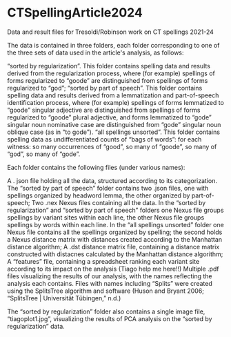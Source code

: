 # CTSpellingArticle2024
Data and result files for Tresoldi/Robinson work on CT spellings 2021-24

The data is contained in three folders, each folder corresponding to one of the three sets of data used in the article's analysis, as follows:

“sorted by regularization”. This folder contains spelling data and results derived from the regularization process, where (for example) spellings of forms regularized to “goode” are distinguished from spellings of forms regularized to “god”;
“sorted by part of speech”. This folder contains spelling data and results derived from a lemmatization and part-of-speech identification process, where (for example) spellings of forms lemmatized  to “goode” singular adjective are distinguished from spellings of forms regularized to “goode” plural adjective, and forms lemmatized to “gode” singular noun nominative case are distinguished from “gode” singular noun oblique case (as in “to gode”).
“all spellings unsorted”. This folder contains spelling data as undifferentiated counts of “bags of words”: for each witness: so many occurrences of “good”, so many of “goode”, so many of “god”, so many of “gode”.

Each folder contains the following files (under various names):

A . json file holding all the data, structured according to its categorization. The “sorted by part of speech” folder contains two .json files, one with spellings organized by headword lemma, the other organized by part-of-speech;
Two .nex Nexus files containing all the data. In the “sorted by regularization” and  “sorted by part of speech” folders one Nexus file groups spellings by variant sites within each line, the other Nexus file groups spellings  by words within each line. In the “all spellings unsorted” folder one Nexus file contains all the spellings organized by spelling; the second holds a Nexus distance matrix with distances created according to the Manhattan distance algorithm;
A .dst distance matrix file, containing a distance matrix constructed with distacnes calculated by the Manhattan distance algorithm;
A “features” file, containing a spreadsheet ranking each variant site according to its impact on the analysis {Tiago help me here!!)
Multiple .pdf files visualizing the results of our analysis, with the names reflecting the analysis each contains. Files with names including “Splits” were created using the SplitsTree algorithm and software (Huson and Bryant 2006; “SplitsTree | Universität Tübingen,” n.d.)

The “sorted by regularization” folder also contains a single image file, “tiagoplot1.jpg”, visualizing the results of PCA analysis on the “sorted by regularization” data.
